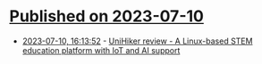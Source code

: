 # [Published on 2023-07-10](index.md)

* [2023-07-10, 16:13:52](https://lobste.rs/s/up99tf/unihiker_review_linux_based_stem) - [UniHiker review - A Linux-based STEM education platform with IoT and AI support](https://www.cnx-software.com/2023/07/10/unihiker-review-a-linux-based-stem-education-platform-with-iot-and-ai-support-microbit-edge-connector/)
